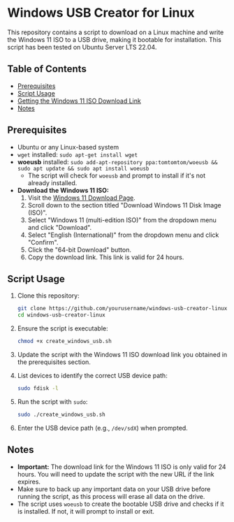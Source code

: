 # Windows USB Creator for Linux

This repository contains a script to download on a Linux machine and write the Windows 11 ISO to a USB drive, making it bootable for installation. This script has been tested on Ubuntu Server LTS 22.04.

## Table of Contents
- [Prerequisites](#prerequisites)
- [Script Usage](#script-usage)
- [Getting the Windows 11 ISO Download Link](#getting-the-windows-11-iso-download-link)
- [Notes](#notes)

## Prerequisites
- Ubuntu or any Linux-based system
- `wget` installed: `sudo apt-get install wget`
- **woeusb** installed: `sudo add-apt-repository ppa:tomtomtom/woeusb && sudo apt update && sudo apt install woeusb`
  - The script will check for `woeusb` and prompt to install if it's not already installed.
- **Download the Windows 11 ISO:**
  1. Visit the [Windows 11 Download Page](https://www.microsoft.com/en-us/software-download/windows11).
  2. Scroll down to the section titled "Download Windows 11 Disk Image (ISO)".
  3. Select "Windows 11 (multi-edition ISO)" from the dropdown menu and click "Download".
  4. Select "English (International)" from the dropdown menu and click "Confirm".
  5. Click the "64-bit Download" button.
  6. Copy the download link. This link is valid for 24 hours.

## Script Usage
1. Clone this repository:
   ```bash
   git clone https://github.com/yourusername/windows-usb-creator-linux.git
   cd windows-usb-creator-linux
   ```

2. Ensure the script is executable:
   ```bash
   chmod +x create_windows_usb.sh
   ```

3. Update the script with the Windows 11 ISO download link you obtained in the prerequisites section.

4. List devices to identify the correct USB device path:
   ```bash
   sudo fdisk -l
   ```

5. Run the script with `sudo`:
   ```bash
   sudo ./create_windows_usb.sh
   ```

6. Enter the USB device path (e.g., `/dev/sdX`) when prompted.

## Notes
- **Important:** The download link for the Windows 11 ISO is only valid for 24 hours. You will need to update the script with the new URL if the link expires.
- Make sure to back up any important data on your USB drive before running the script, as this process will erase all data on the drive.
- The script uses `woeusb` to create the bootable USB drive and checks if it is installed. If not, it will prompt to install or exit.